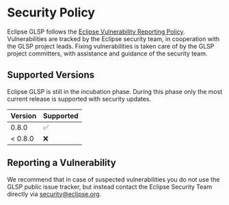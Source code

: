 # Security Policy

Eclipse GLSP follows the [Eclipse Vulnerability Reporting Policy](https://www.eclipse.org/security/policy.php). Vulnerabilities are tracked by the Eclipse security team, in cooperation with the GLSP project leads. Fixing vulnerabilities is taken care of by the GLSP project committers, with assistance and guidance of the security team. 

## Supported Versions
Eclipse GLSP is still in the incubation phase. During this phase only the most current release is supported
with security updates.

| Version | Supported          |
| ------- | ------------------ |
| 0.8.0  | :white_check_mark: |
| < 0.8.0 | :x:|

## Reporting a Vulnerability
We recommend that in case of suspected vulnerabilities you do not use the GLSP public issue tracker, but instead contact the Eclipse Security Team directly via security@eclipse.org.
